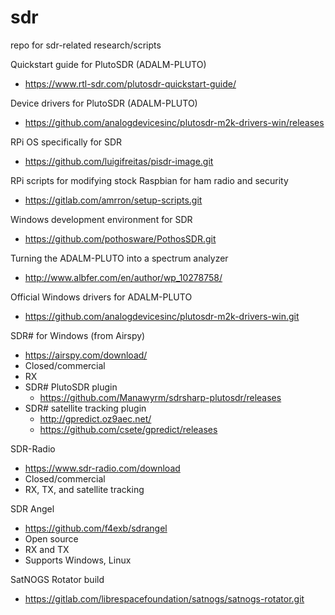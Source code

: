 # sdr
repo for sdr-related research/scripts

Quickstart guide for PlutoSDR (ADALM-PLUTO)
* https://www.rtl-sdr.com/plutosdr-quickstart-guide/

Device drivers for PlutoSDR (ADALM-PLUTO)
* https://github.com/analogdevicesinc/plutosdr-m2k-drivers-win/releases

RPi OS specifically for SDR
* https://github.com/luigifreitas/pisdr-image.git

RPi scripts for modifying stock Raspbian for ham radio and security
* https://gitlab.com/amrron/setup-scripts.git

Windows development environment for SDR
* https://github.com/pothosware/PothosSDR.git

Turning the ADALM-PLUTO into a spectrum analyzer
* http://www.albfer.com/en/author/wp_10278758/

Official Windows drivers for ADALM-PLUTO
* https://github.com/analogdevicesinc/plutosdr-m2k-drivers-win.git

SDR# for Windows (from Airspy)
* https://airspy.com/download/
* Closed/commercial
* RX
* SDR# PlutoSDR plugin
  * https://github.com/Manawyrm/sdrsharp-plutosdr/releases
* SDR# satellite tracking plugin
  * http://gpredict.oz9aec.net/
  * https://github.com/csete/gpredict/releases

SDR-Radio
* https://www.sdr-radio.com/download
* Closed/commercial
* RX, TX, and satellite tracking

SDR Angel
* https://github.com/f4exb/sdrangel
* Open source
* RX and TX
* Supports Windows, Linux

SatNOGS Rotator build
* https://gitlab.com/librespacefoundation/satnogs/satnogs-rotator.git
